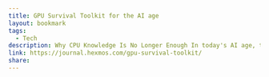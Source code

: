 ```yaml
---
title: GPU Survival Toolkit for the AI age
layout: bookmark
tags:
  - Tech
description: Why CPU Knowledge Is No Longer Enough In today's AI age, the majority of developers train in the CPU way. This knowledge has been part of our academics as well, so it's obvious to think and problem-solve in a CPU-oriented way. However, the problem with CPUs is that they rely
link: https://journal.hexmos.com/gpu-survival-toolkit/
share:
---
```



